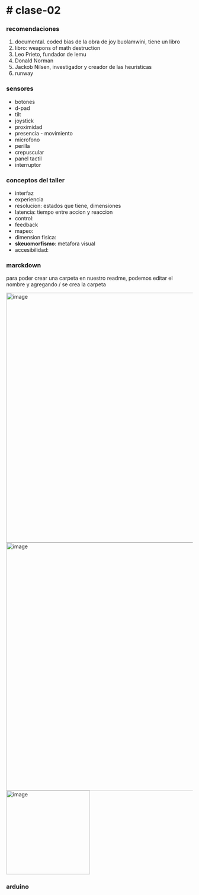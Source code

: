 # # clase-02

### recomendaciones
1. documental. coded bias de la obra de joy buolamwini, tiene un libro
2. libro: weapons of math destruction
3. Leo Prieto, fundador de lemu
4. Donald Norman
5. Jackob Nilsen, investigador y creador de las heuristicas
6. runway

### sensores

- botones
- d-pad
- tilt
- joystick
- proximidad
- presencia - movimiento
- microfono
- perilla
- crepuscular
- panel tactil
- interruptor

### conceptos del taller

- interfaz
- experiencia
- resolucion: estados que tiene, dimensiones
- latencia: tiempo entre accion y reaccion
- control:
- feedback
- mapeo:
- dimension fisica:
- __skeuomorfismo__: metafora visual
- accesibilidad:

### marckdown

para poder crear una carpeta en nuestro readme, podemos editar el nombre y agregando / se crea la carpeta

<img width="673" alt="image" src="https://github.com/user-attachments/assets/31aeb658-018f-4c55-9588-26a560c2b90e">
<img width="668" alt="image" src="https://github.com/user-attachments/assets/428a1cdd-e94d-4971-9ed3-887c262e420e">
<img width="226" alt="image" src="https://github.com/user-attachments/assets/366a4b34-864a-42a9-ae06-d05a3c02db50">


### arduino


